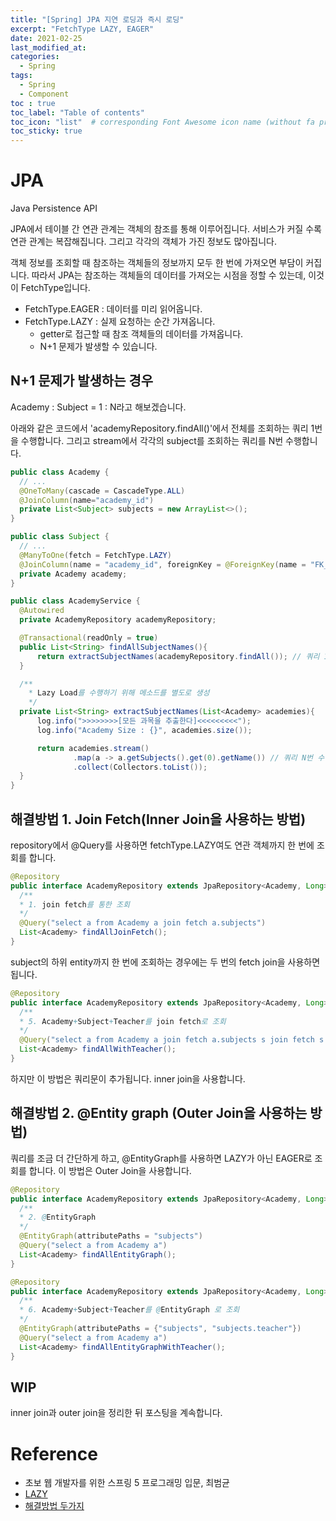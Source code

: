 ```yaml
---
title: "[Spring] JPA 지연 로딩과 즉시 로딩"
excerpt: "FetchType LAZY, EAGER"
date: 2021-02-25
last_modified_at:
categories:
  - Spring
tags:
  - Spring
  - Component
toc : true
toc_label: "Table of contents"
toc_icon: "list"  # corresponding Font Awesome icon name (without fa prefix)
toc_sticky: true
---
```


# JPA

Java Persistence API  

JPA에서 테이블 간 연관 관계는 객체의 참조를 통해 이루어집니다. 서비스가 커질 수록 연관 관계는 복잡해집니다. 그리고 각각의 객체가 가진 정보도 많아집니다.  

객체 정보를 조회할 때 참조하는 객체들의 정보까지 모두 한 번에 가져오면 부담이 커집니다. 따라서 JPA는 참조하는 객체들의 데이터를 가져오는 시점을 정할 수 있는데, 이것이 FetchType입니다.  

- FetchType.EAGER : 데이터를 미리 읽어옵니다.
- FetchType.LAZY : 실제 요청하는 순간 가져옵니다.
  - getter로 접근할 때 참조 객체들의 데이터를 가져옵니다.    
  - N+1 문제가 발생할 수 있습니다.

## N+1 문제가 발생하는 경우

Academy : Subject = 1 : N라고 해보겠습니다.  

아래와 같은 코드에서 'academyRepository.findAll()'에서 전체를 조회하는 쿼리 1번을 수행합니다. 그리고 stream에서 각각의 subject를 조회하는 쿼리를 N번 수행합니다.  

```java
public class Academy {
  // ...
  @OneToMany(cascade = CascadeType.ALL)
  @JoinColumn(name="academy_id")
  private List<Subject> subjects = new ArrayList<>();
}

public class Subject {
  // ...
  @ManyToOne(fetch = FetchType.LAZY)
  @JoinColumn(name = "academy_id", foreignKey = @ForeignKey(name = "FK_SUBJECT_ACADEMY"))
  private Academy academy;
}

public class AcademyService {
  @Autowired
  private AcademyRepository academyRepository;

  @Transactional(readOnly = true)
  public List<String> findAllSubjectNames(){
      return extractSubjectNames(academyRepository.findAll()); // 쿼리 1 번 수행
  }

  /**
    * Lazy Load를 수행하기 위해 메소드를 별도로 생성
    */
  private List<String> extractSubjectNames(List<Academy> academies){
      log.info(">>>>>>>>[모든 과목을 추출한다]<<<<<<<<<");
      log.info("Academy Size : {}", academies.size());

      return academies.stream()
              .map(a -> a.getSubjects().get(0).getName()) // 쿼리 N번 수행
              .collect(Collectors.toList());
  }
}
```

## 해결방법 1. Join Fetch(Inner Join을 사용하는 방법)

repository에서 @Query를 사용하면 fetchType.LAZY여도 연관 객체까지 한 번에 조회를 합니다.  

```java
@Repository
public interface AcademyRepository extends JpaRepository<Academy, Long> {
  /**
  * 1. join fetch를 통한 조회
  */
  @Query("select a from Academy a join fetch a.subjects")
  List<Academy> findAllJoinFetch();
}
```

subject의 하위 entity까지 한 번에 조회하는 경우에는 두 번의 fetch join을 사용하면 됩니다.  

```java
@Repository
public interface AcademyRepository extends JpaRepository<Academy, Long> {
  /**
  * 5. Academy+Subject+Teacher를 join fetch로 조회
  */
  @Query("select a from Academy a join fetch a.subjects s join fetch s.teacher")
  List<Academy> findAllWithTeacher();
}
```  

하지만 이 방법은 쿼리문이 추가됩니다. inner join을 사용합니다.  

## 해결방법 2. @Entity graph (Outer Join을 사용하는 방법)

쿼리를 조금 더 간단하게 하고, @EntityGraph를 사용하면 LAZY가 아닌 EAGER로 조회를 합니다. 이 방법은 Outer Join을 사용합니다.  

```java
@Repository
public interface AcademyRepository extends JpaRepository<Academy, Long> {
  /**
  * 2. @EntityGraph
  */
  @EntityGraph(attributePaths = "subjects")
  @Query("select a from Academy a")
  List<Academy> findAllEntityGraph();
}
```

```java
@Repository
public interface AcademyRepository extends JpaRepository<Academy, Long> {
  /**
  * 6. Academy+Subject+Teacher를 @EntityGraph 로 조회
  */
  @EntityGraph(attributePaths = {"subjects", "subjects.teacher"})
  @Query("select a from Academy a")
  List<Academy> findAllEntityGraphWithTeacher();
}
```

## WIP

inner join과 outer join을 정리한 뒤 포스팅을 계속합니다.   

# Reference

- 초보 웹 개발자를 위한 스프링 5 프로그래밍 입문, 최범균
- [LAZY](https://velog.io/@bread_dd/JPA%EB%8A%94-%EC%99%9C-%EC%A7%80%EC%97%B0-%EB%A1%9C%EB%94%A9%EC%9D%84-%EC%82%AC%EC%9A%A9%ED%95%A0%EA%B9%8C)
- [해결방법 두가지](https://jojoldu.tistory.com/165)